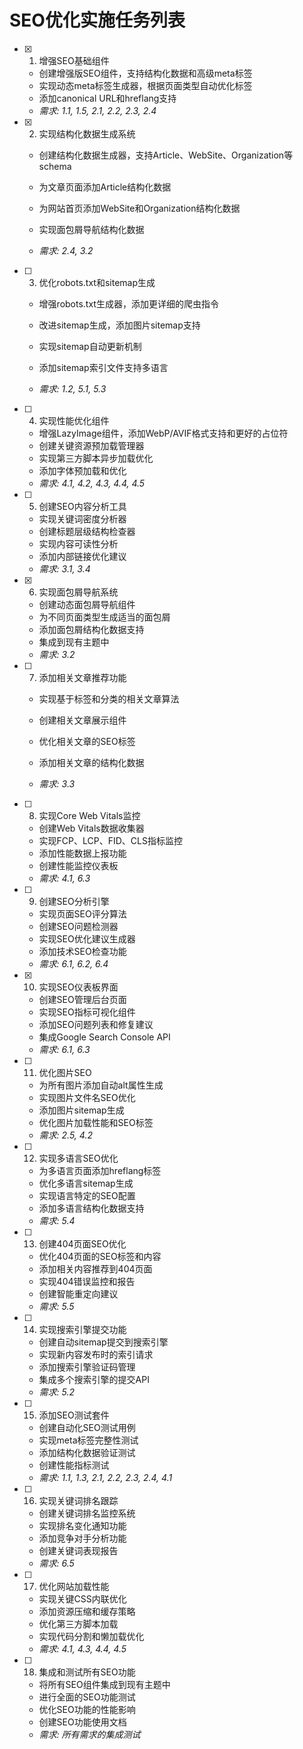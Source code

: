 # SEO优化实施任务列表

- [x] 1. 增强SEO基础组件



  - 创建增强版SEO组件，支持结构化数据和高级meta标签
  - 实现动态meta标签生成器，根据页面类型自动优化标签
  - 添加canonical URL和hreflang支持
  - _需求: 1.1, 1.5, 2.1, 2.2, 2.3, 2.4_



- [x] 2. 实现结构化数据生成系统




  - 创建结构化数据生成器，支持Article、WebSite、Organization等schema
  - 为文章页面添加Article结构化数据
  - 为网站首页添加WebSite和Organization结构化数据





  - 实现面包屑导航结构化数据
  - _需求: 2.4, 3.2_



- [ ] 3. 优化robots.txt和sitemap生成
  - 增强robots.txt生成器，添加更详细的爬虫指令
  - 改进sitemap生成，添加图片sitemap支持
  - 实现sitemap自动更新机制


  - 添加sitemap索引文件支持多语言
  - _需求: 1.2, 5.1, 5.3_














- [ ] 4. 实现性能优化组件
  - 增强LazyImage组件，添加WebP/AVIF格式支持和更好的占位符
  - 创建关键资源预加载管理器
  - 实现第三方脚本异步加载优化
  - 添加字体预加载和优化
  - _需求: 4.1, 4.2, 4.3, 4.4, 4.5_

- [ ] 5. 创建SEO内容分析工具
  - 实现关键词密度分析器
  - 创建标题层级结构检查器
  - 实现内容可读性分析
  - 添加内部链接优化建议
  - _需求: 3.1, 3.4_

- [x] 6. 实现面包屑导航系统

  - 创建动态面包屑导航组件
  - 为不同页面类型生成适当的面包屑
  - 添加面包屑结构化数据支持
  - 集成到现有主题中
  - _需求: 3.2_

- [ ] 7. 添加相关文章推荐功能
  - 实现基于标签和分类的相关文章算法
  - 创建相关文章展示组件




  - 优化相关文章的SEO标签
  - 添加相关文章的结构化数据
  - _需求: 3.3_

- [ ] 8. 实现Core Web Vitals监控
  - 创建Web Vitals数据收集器
  - 实现FCP、LCP、FID、CLS指标监控
  - 添加性能数据上报功能
  - 创建性能监控仪表板
  - _需求: 4.1, 6.3_

- [ ] 9. 创建SEO分析引擎
  - 实现页面SEO评分算法
  - 创建SEO问题检测器
  - 实现SEO优化建议生成器
  - 添加技术SEO检查功能
  - _需求: 6.1, 6.2, 6.4_

- [x] 10. 实现SEO仪表板界面
  - 创建SEO管理后台页面
  - 实现SEO指标可视化组件
  - 添加SEO问题列表和修复建议
  - 集成Google Search Console API
  - _需求: 6.1, 6.3_

- [ ] 11. 优化图片SEO
  - 为所有图片添加自动alt属性生成
  - 实现图片文件名SEO优化
  - 添加图片sitemap生成
  - 优化图片加载性能和SEO标签
  - _需求: 2.5, 4.2_

- [ ] 12. 实现多语言SEO优化
  - 为多语言页面添加hreflang标签
  - 优化多语言sitemap生成
  - 实现语言特定的SEO配置
  - 添加多语言结构化数据支持
  - _需求: 5.4_

- [ ] 13. 创建404页面SEO优化
  - 优化404页面的SEO标签和内容
  - 添加相关内容推荐到404页面
  - 实现404错误监控和报告
  - 创建智能重定向建议
  - _需求: 5.5_

- [ ] 14. 实现搜索引擎提交功能
  - 创建自动sitemap提交到搜索引擎
  - 实现新内容发布时的索引请求
  - 添加搜索引擎验证码管理
  - 集成多个搜索引擎的提交API
  - _需求: 5.2_

- [ ] 15. 添加SEO测试套件
  - 创建自动化SEO测试用例
  - 实现meta标签完整性测试
  - 添加结构化数据验证测试
  - 创建性能指标测试
  - _需求: 1.1, 1.3, 2.1, 2.2, 2.3, 2.4, 4.1_

- [ ] 16. 实现关键词排名跟踪
  - 创建关键词排名监控系统
  - 实现排名变化通知功能
  - 添加竞争对手分析功能
  - 创建关键词表现报告
  - _需求: 6.5_

- [ ] 17. 优化网站加载性能
  - 实现关键CSS内联优化
  - 添加资源压缩和缓存策略
  - 优化第三方脚本加载
  - 实现代码分割和懒加载优化
  - _需求: 4.1, 4.3, 4.4, 4.5_

- [ ] 18. 集成和测试所有SEO功能
  - 将所有SEO组件集成到现有主题中
  - 进行全面的SEO功能测试
  - 优化SEO功能的性能影响
  - 创建SEO功能使用文档
  - _需求: 所有需求的集成测试_